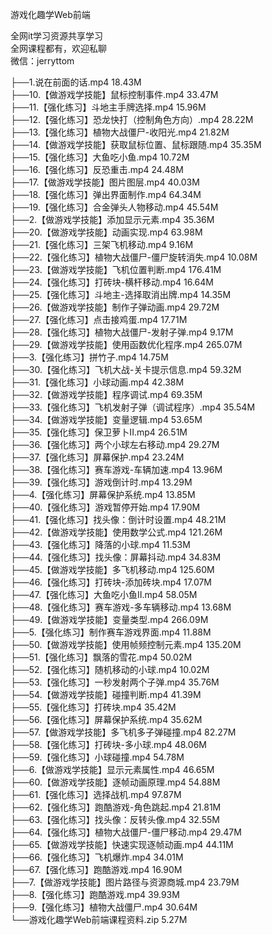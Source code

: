 游戏化趣学Web前端

全网it学习资源共享学习<br>全网课程都有，欢迎私聊<br>微信：jerryttom<br>

├──1.说在前面的话.mp4 18.43M<br> ├──10.【做游戏学技能】鼠标控制事件.mp4 33.47M<br> ├──11.【强化练习】斗地主手牌选择.mp4 15.96M<br> ├──12.【强化练习】恐龙快打（控制角色方向）.mp4 28.22M<br> ├──13.【强化练习】植物大战僵尸-收阳光.mp4 21.82M<br> ├──14.【做游戏学技能】获取鼠标位置、鼠标跟随.mp4 35.35M<br> ├──15.【强化练习】大鱼吃小鱼.mp4 10.72M<br> ├──16.【强化练习】反恐重击.mp4 24.48M<br> ├──17.【做游戏学技能】图片图层.mp4 40.03M<br> ├──18.【强化练习】弹出界面制作.mp4 64.34M<br> ├──19.【强化练习】合金弹头人物移动.mp4 45.54M<br> ├──2.【做游戏学技能】添加显示元素.mp4 35.36M<br> ├──20.【做游戏学技能】动画实现.mp4 63.98M<br> ├──21.【强化练习】三架飞机移动.mp4 9.16M<br> ├──22.【强化练习】植物大战僵尸-僵尸旋转消失.mp4 10.08M<br> ├──23.【做游戏学技能】飞机位置判断.mp4 176.41M<br> ├──24.【强化练习】打砖块-横杆移动.mp4 16.64M<br> ├──25.【强化练习】斗地主-选择取消出牌.mp4 14.35M<br> ├──26.【做游戏学技能】制作子弹动画.mp4 29.72M<br> ├──27.【强化练习】点击接鸡蛋.mp4 17.71M<br> ├──28.【强化练习】植物大战僵尸-发射子弹.mp4 9.17M<br> ├──29.【做游戏学技能】使用函数优化程序.mp4 265.07M<br> ├──3.【强化练习】拼竹子.mp4 14.75M<br> ├──30.【强化练习】飞机大战-关卡提示信息.mp4 59.32M<br> ├──31.【强化练习】小球动画.mp4 42.38M<br> ├──32.【做游戏学技能】程序调试.mp4 69.35M<br> ├──33.【强化练习】飞机发射子弹（调试程序）.mp4 35.54M<br> ├──34.【做游戏学技能】变量逻辑.mp4 53.65M<br> ├──35.【强化练习】保卫萝卜II.mp4 26.51M<br> ├──36.【强化练习】两个小球左右移动.mp4 29.27M<br> ├──37.【强化练习】屏幕保护.mp4 23.24M<br> ├──38.【强化练习】赛车游戏-车辆加速.mp4 13.96M<br> ├──39.【强化练习】游戏倒计时.mp4 13.29M<br> ├──4.【强化练习】屏幕保护系统.mp4 13.85M<br> ├──40.【强化练习】游戏暂停开始.mp4 17.90M<br> ├──41.【强化练习】找头像：倒计时设置.mp4 48.21M<br> ├──42.【做游戏学技能】使用数学公式.mp4 121.26M<br> ├──43.【强化练习】降落的小球.mp4 11.53M<br> ├──44.【强化练习】找头像：屏幕抖动.mp4 34.83M<br> ├──45.【做游戏学技能】多飞机移动.mp4 125.60M<br> ├──46.【强化练习】打砖块-添加砖块.mp4 17.07M<br> ├──47.【强化练习】大鱼吃小鱼Ⅱ.mp4 58.05M<br> ├──48.【强化练习】赛车游戏-多车辆移动.mp4 13.68M<br> ├──49.【做游戏学技能】变量类型.mp4 266.09M<br> ├──5.【强化练习】制作赛车游戏界面.mp4 11.88M<br> ├──50.【做游戏学技能】使用帧频控制元素.mp4 135.20M<br> ├──51.【强化练习】飘落的雪花.mp4 50.02M<br> ├──52.【强化练习】随机移动的小球.mp4 10.02M<br> ├──53.【强化练习】一秒发射两个子弹.mp4 35.76M<br> ├──54.【做游戏学技能】碰撞判断.mp4 41.39M<br> ├──55.【强化练习】打砖块.mp4 35.42M<br> ├──56.【强化练习】屏幕保护系统.mp4 35.62M<br> ├──57.【做游戏学技能】多飞机多子弹碰撞.mp4 82.27M<br> ├──58.【强化练习】打砖块-多小球.mp4 48.06M<br> ├──59.【强化练习】小球碰撞.mp4 54.78M<br> ├──6.【做游戏学技能】显示元素属性.mp4 46.65M<br> ├──60.【做游戏学技能】逐帧动画原理.mp4 54.88M<br> ├──61.【强化练习】选择战机.mp4 97.87M<br> ├──62.【强化练习】跑酷游戏-角色跳起.mp4 21.81M<br> ├──63.【强化练习】找头像：反转头像.mp4 32.55M<br> ├──64.【强化练习】植物大战僵尸-僵尸移动.mp4 29.47M<br> ├──65.【做游戏学技能】快速实现逐帧动画.mp4 44.11M<br> ├──66.【强化练习】飞机爆炸.mp4 34.01M<br> ├──67.【强化练习】跑酷游戏.mp4 16.90M<br> ├──7.【做游戏学技能】图片路径与资源商城.mp4 23.79M<br> ├──8.【强化练习】跑酷游戏.mp4 39.93M<br> ├──9.【强化练习】植物大战僵尸.mp4 30.64M<br> └──游戏化趣学Web前端课程资料.zip 5.27M